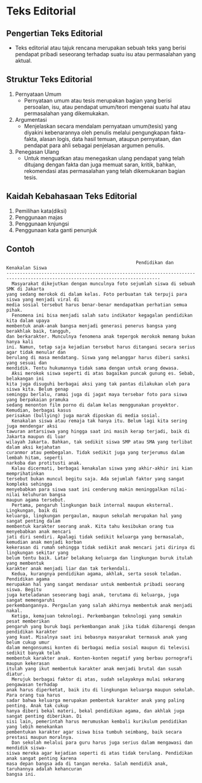 # Teks Editorial
## Pengertian Teks Editorial
- Teks editorial atau tajuk rencana merupakan sebuah teks yang berisi pendapat pribadi seseorang terhadap suatu isu atau permasalahan yang aktual.
## Struktur Teks Editorial
1. Pernyataan Umum
   - Pernyataan umum atau tesis merupakan bagian yang berisi persoalan, isu, atau pendapat umum/teori mengenai suatu hal atau permasalahan yang dikemukakan.
2. Argumentasi
   - Menjelaskan secara mendalam pernyataan umum(tesis) yang diyakini kebenarannya oleh penulis melalui pengungkapan fakta-fakta, alasan logis, data hasil temuan, ataupun 
     pernyataan, dan pendapat para ahli sebagai penjelasan argumen penulis.
3. Penegasan Ulang
   - Untuk menguatkan atau menegaskan ulang pendapat yang telah ditujang dengan fakta dan juga memuat saran, kritik, bahkan, rekomendasi atas permasalahan yang telah dikemukanan 
     bagian tesis.
## Kaidah Kebahasaan Teks Editorial
1. Pemilihan kata(diksi)
2. Penggunaan majas
3. Penggunaan knjungsi
4. Penggunaan kata ganti penunjuk
## Contoh
```
                                                Pendidikan dan Kenakalan Siswa
-------------------------------------------------------------------------------------------------------------------------------
  Masyarakat dikejutkan dengan munculnya foto sejumlah siswa di sebuah SMK di Jakarta
yang sedang merokok di dalam kelas. Foto perbuatan tak terpuji para siswa yang menjadi viral di
media sosial tersebut harus benar-benar mendapatkan perhatian semua pihak.
  Fenomena ini bisa menjadi salah satu indikator kegagalan pendidikan kita dalam upaya
membentuk anak-anak bangsa menjadi generasi penerus bangsa yang berakhlak baik, tangguh,
dan berkarakter. Munculnya fenomena anak tepergok merokok memang bukan hanya kali
ini. Namun, tetap saja kejadian tersebut harus ditangani secara serius agar tidak menular dan
berulang di masa mendatang. Siswa yang melanggar harus diberi sanksi yang sesuai dan
mendidik. Tentu hukumannya tidak sama dengan untuk orang dewasa.
  Aksi merokok siswa seperti di atas bagaikan puncak gunung es. Sebab, belakangan ini
kita juga disuguhi berbagai aksi yang tak pantas dilakukan oleh para siswa kita. Belum genap
seminggu berlalu, ramai juga di jagat maya tersebar foto para siswa yang berpakaian pramuka
sedang menonton film porno di dalam kelas menggunakan proyektor. Kemudian, berbagai kasus
perisakan (bullying) juga marak diposkan di media sosial.
  Kenakalan siswa atau remaja tak hanya itu. Belum lagi kita sering juga mendengar aksi
tawuran antarsiswa yang hingga saat ini masih kerap terjadi, baik di Jakarta maupun di luar
wilayah Jakarta. Bahkan, tak sedikit siswa SMP atau SMA yang terlibat dalam aksi kejahatan
curanmor atau pembegalan. Tidak sedikit juga yang terjerumus dalam lembah hitam, seperti
narkoba dan protitusti anak.
  Kalau dicermati, berbagai kenakalan siswa yang akhir-akhir ini kian memprihatinkan
tersebut bukan muncul begitu saja. Ada sejumlah faktor yang sangat kompleks sehingga
menyebabkan para siswa saat ini cenderung makin meninggalkan nilai-nilai keluhuran bangsa
maupun agama tersebut.
  Pertama, pengaruh lingkungan baik internal maupun eksternal. Lingkungan, baik di
keluarga, lingkungan pergaulan, maupun sekolah merupakan hal yang sangat penting dalam
membentuk karakter seorang anak. Kita tahu kesibukan orang tua menyebabkan anak mencari
jati diri sendiri. Apalagi tidak sedikit keluarga yang bermasalah, kemudian anak menjadi korban
kekerasan di rumah sehingga tidak sedikit anak mencari jati dirinya di lingkungan sekitar yang
belum tentu baik. Latar belakang keluarga dan lingkungan buruk itulah yang membentuk
karakter anak menjadi liar dan tak terkendali.
  Kedua, kurangnya pendidikan agama, akhlak, serta sosok teladan. Pendidikan agama
merupakan hal yang sangat mendasar untuk membentuk pribadi seorang siswa. Begitu
juga keteladanan seseorang bagi anak, terutama di keluarga, juga sangat memengaruhi
perkembangannya. Pergaulan yang salah akhirnya membentuk anak menjadi nakal.
  Ketiga, kemajuan teknologi. Perkembangan teknologi yang semakin pesat memberikan
pengaruh yang buruk bagi perkembangan anak jika tidak dibarengi dengan pendidikan karakter
yang kuat. Misalnya saat ini bebasnya masyarakat termasuk anak yang belum cukup umur
dalam mengonsumsi konten di berbagai media sosial maupun di televisi sedikit banyak telah
membentuk karakter anak. Konten-konten negatif yang berbau pornografi maupun kekerasan
itulah yang ikut membentuk karakter anak menjadi brutal dan susah diatur.
  Merujuk berbagai faktor di atas, sudah selayaknya mulai sekarang pengawasan terhadap
anak harus diperketat, baik itu di lingkungan keluarga maupun sekolah. Para orang tua harus
sadar bahwa keluarga merupakan pembentuk karakter anak yang paling penting. Anak tak cukup
hanya diberi bekal materi, bekal pendidikan agama, dan akhlak juga sangat penting diberikan. Di
sisi lain, pemerintah harus merumuskan kembali kurikulum pendidikan yang lebih menekankan
pembentukan karakter agar siswa bisa tumbuh seimbang, baik secara prestasi maupun moralnya.
  Dan sekolah melalui para guru harus juga serius dalam mengawasi dan mendidik siswa-
siswa mereka agar kejadian seperti di atas tidak terulang. Pendidikan anak sangat penting karena
masa depan bangsa ada di tangan mereka. Salah mendidik anak, taruhannya adalah kehancuran
bangsa ini.
```
